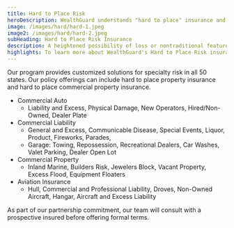 ```yaml
---
title: Hard to Place Risk
heroDescription: WealthGuard understands "hard to place" insurance and supports our producers and insureds to get the reliable coverage for liability risk.
image: /images/hard/hard-1.jpeg
image2: /images/hard/hard-2.jpeg
subHeading: Hard to Place Risk Insurance
description: A heightened possibility of loss or nontraditional features will make finding coverage with an insurance carrier a challenge. WealthGuard understands "hard to place" insurance and supports our producers and insureds to get reliable coverage for liability risk.
highlights: To learn more about WealthGuard's Hard to Place Risk insurance options, contact WealthGuard below.
---
```

<!-- Markdown generator - https://jaspervdj.be/lorem-markdownum/ -->

Our program provides customized solutions for specialty risk in all 50 states. Our policy offerings can include hard to place property insurance and hard to place commercial property insurance. 

- Commercial Auto
    - Liability and Excess, Physical Damage, New Operators, Hired/Non-Owned, Dealer Plate
- Commercial Liability
    - General and Excess, Communicable Disease, Special Events, Liquor, Product, Fireworks, Parades,
    - Garage: Towing, Repossession, Recreational Dealers, Car Washes, Valet Parking, Dealer Open Lot
- Commercial Property
    - Inland Marine, Builders Risk, Jewelers Block, Vacant Property, Excess Flood, Equipment Floaters
- Aviation Insurance
    - Hull, Commercial and Professional Liability, Droves, Non-Owned Aircraft, Hangar, Aircraft and Excess Liability

As part of our partnership commitment, our team will consult with a prospective insured before offering formal terms.
